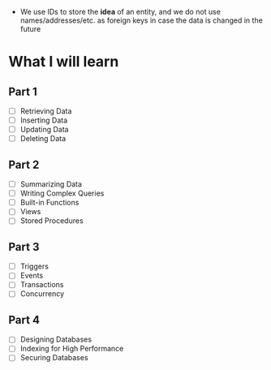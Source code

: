 - We use IDs to store the **idea** of an entity, and we do not use names/addresses/etc. as foreign keys in case the data is changed in the future

# What I will learn

## Part 1

- [ ] Retrieving Data
- [ ] Inserting Data
- [ ] Updating Data
- [ ] Deleting Data

## Part 2

- [ ] Summarizing Data
- [ ] Writing Complex Queries
- [ ] Built-in Functions
- [ ] Views
- [ ] Stored Procedures

## Part 3

- [ ] Triggers
- [ ] Events
- [ ] Transactions
- [ ] Concurrency

## Part 4

- [ ] Designing Databases
- [ ] Indexing for High Performance
- [ ] Securing Databases